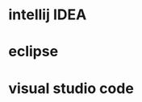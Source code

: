 # intellij IDEA

# eclipse

# visual studio code
<!--stackedit_data:
eyJoaXN0b3J5IjpbNDY0NDM0NzMsLTIwODg3NDY2MTJdfQ==
-->